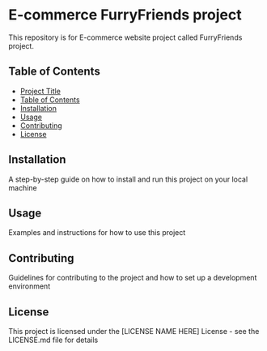 # E-commerce FurryFriends project

This repository is for E-commerce website project called FurryFriends project.

## Table of Contents

- [Project Title](#project-title)
- [Table of Contents](#table-of-contents)
- [Installation](#installation)
- [Usage](#usage)
- [Contributing](#contributing)
- [License](#license)

## Installation

A step-by-step guide on how to install and run this project on your local machine

## Usage

Examples and instructions for how to use this project

## Contributing

Guidelines for contributing to the project and how to set up a development environment

## License

This project is licensed under the [LICENSE NAME HERE] License - see the LICENSE.md file for details
